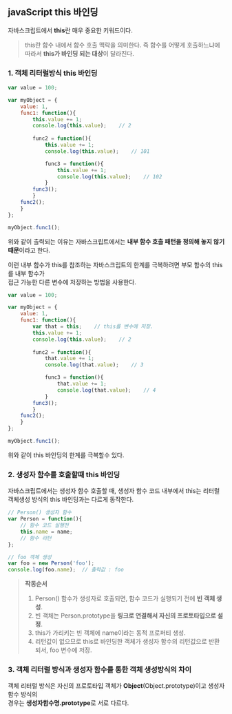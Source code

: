 ## javaScript this 바인딩

자바스크립트에서 **this**란 매우 중요한 키워드이다.
> this란 함수 내에서 함수 호출 맥락을 의미한다. 즉 함수를 어떻게 호출하느냐에 따라서
> **this가 바인딩 되는 대상**이 달라진다.

### 1. 객체 리터럴방식 this 바인딩

```javascript
var value = 100;

var myObject = {
	value: 1,
	func1: function(){
		this.value += 1;
		console.log(this.value);	// 2
		
		func2 = function(){
			this.value += 1;
			console.log(this.value);	// 101

			func3 = function(){
				this.value += 1;
				console.log(this.value);	// 102
			}
		func3();
		}
	func2();
	}
};

myObject.func1();
```

위와 같이 출력되는 이유는 자바스크립트에서는 **내부 함수 호출 패턴을 정의해 놓지 않기 때문**이라고 한다.

이런 내부 함수가 this를 참조하는 자바스크립트의 한계를 극복하려면 부모 함수의 this를 내부 함수가  
접근 가능한 다른 변수에 저장하는 방법을 사용한다.

```javascript
var value = 100;

var myObject = {
	value: 1,
	func1: function(){
		var that = this;	// this를 변수에 저장.
		this.value += 1;
		console.log(this.value);	// 2
		
		func2 = function(){
			that.value += 1;
			console.log(that.value);	// 3

			func3 = function(){
				that.value += 1;
				console.log(that.value);	// 4
			}
		func3();
		}
	func2();
	}
};

myObject.func1();
```

위와 같이 this 바인딩의 한계를 극복할수 있다.

### 2. 생성자 함수를 호출할때 this 바인딩

자바스크립트에서는 생성자 함수 호출할 때, 생성자 함수 코드 내부에서 this는 리터럴 객체생성 방식의 this 바인딩과는 다르게 동작한다.

```javascript
// Person() 생성자 함수
var Person = function(){
	// 함수 코드 실행전
	this.name = name;
	// 함수 리턴
};

// foo 객체 생성
var foo = new Person('foo');
console.log(foo.name);	// 출력값 : foo
```
> **작동순서**
> 1. Person() 함수가 생성자로 호출되면, 함수 코드가 실행되기 전에 **빈 객체 생성**.  
> 2. 빈 객체는 Person.prototype을 **링크로 연결해서 자신의 프로토타입으로 설정**.  
> 3. this가 가리키는 빈 객체에 name이라는 동적 프로퍼티 생성.  
> 4. 리턴값이 없으므로 this로 바인딩한 객체가 생성자 함수의 리턴값으로 반환되서, foo 변수에 저장.   

### 3. 객체 리터럴 방식과 생성자 함수를 통한 객체 생성방식의 차이

객체 리터럴 방식은 자신의 프로토타입 객체가 **Object**(Object.prototype)이고 생성자 함수 방식의  
경우는 **생성자함수명.prototype**로 서로 다르다.

